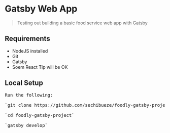 # Gatsby Web App

> Testing out building a basic food service web app with Gatsby

## Requirements

- NodeJS installed
- Git
- Gatsby
- Soem React Tip will be OK

## Local Setup

<pre>
Run the following:

`git clone https://github.com/sechibueze/foodly-gatsby-project.git`

`cd foodly-gatsby-project`

`gatsby develop`
</pre>
